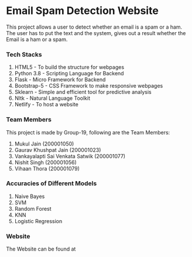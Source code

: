 # Email Spam Detection Website
This project allows a user to detect whether an email is a spam or a ham. The user has to put the text and the system, gives out a result whether the Email is a ham or a spam. 

### Tech Stacks
1. HTML5 - To build the structure for webpages
2. Python 3.8 - Scripting Language for Backend
3. Flask - Micro Framework for Backend
4. Bootstrap-5 - CSS Framework to make responsive webpages
5. Sklearn - Simple and efficient tool for predictive analysis
6. Nltk - Natural Language Toolkit
7. Netlify - To host a website

### Team Members

This project is made by Group-19, following are the Team Members:

1. Mukul Jain (200001050)
2. Gaurav Khushpat Jain (200001023)
3. Vankayalapti Sai Venkata Satwik (200001077)
4. Nishit Singh (200001056)
5. Vihaan Thora (200001079)

### Accuracies of Different Models
1. Naive Bayes
2. SVM
3. Random Forest
4. KNN
5. Logistic Regression

### Website
The Website can be found at
